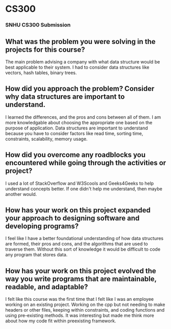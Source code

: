 # CS300
### SNHU CS300 Submission

## What was the problem you were solving in the projects for this course?
The main problem advising a company with what data structure would be best applicable to their system. I had to consider data structures like vectors, hash tables, binary trees. 

## How did you approach the problem? Consider why data structures are important to understand.
I learned the differences, and the pros and cons between all of them. I am more knowledgable about choosing the appropriate one based on the purpose of application. Data structures are important to understand because you have to consider factors like read time, sorting time, constraints, scalability, memory usage.

## How did you overcome any roadblocks you encountered while going through the activities or project?
I used a lot of StackOverflow and W3Scools and Geeks4Geeks to help understand concepts better. If one didn't help me understand, then maybe another would.

## How has your work on this project expanded your approach to designing software and developing programs?
I feel like I have a better foundational understanding of how data structures are formed, their pros and cons, and the algorithms that are used to traverse them. Without this sort of knowledge it would be difficult to code any program that stores data.

## How has your work on this project evolved the way you write programs that are maintainable, readable, and adaptable?
I felt like this course was the first time that I felt like I was an employee working on an existing project. Working on the cpp but not needing to make headers or other files, keeping within constraints, and coding functions and using pre-existing methods. It was interesting but made me think more about how my code fit within preexisting framework. 
